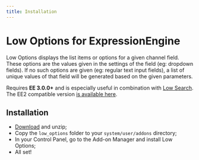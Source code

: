 ```yaml
---
title: Installation
---
```

# Low Options for ExpressionEngine

Low Options displays the list items or options for a given channel field. These options are the values given in the settings of the field (eg: dropdown fields). If no such options are given (eg: regular text input fields), a list of unique values of that field will be generated based on the given parameters.

Requires **EE 3.0.0+** and is especially useful in combination with [Low Search](https://eeharbor.com/low-search). The EE2 compatible version [is available here](https://github.com/eeharbor/low_options/tree/ee2).

## Installation

- [Download](https://eeharbor.com/low_options) and unzip;
- Copy the `low_options` folder to your `system/user/addons` directory;
- In your Control Panel, go to the Add-on Manager and install Low Options;
- All set!
